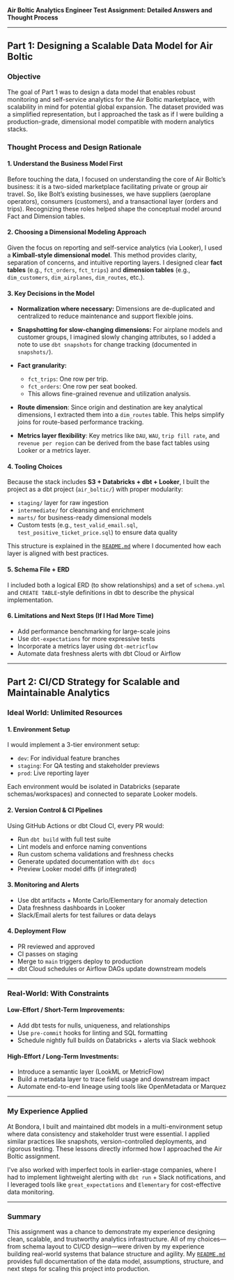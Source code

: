 **Air Boltic Analytics Engineer Test Assignment: Detailed Answers and Thought Process**

---

## Part 1: Designing a Scalable Data Model for Air Boltic

### Objective

The goal of Part 1 was to design a data model that enables robust monitoring and self-service analytics for the Air Boltic marketplace, with scalability in mind for potential global expansion. The dataset provided was a simplified representation, but I approached the task as if I were building a production-grade, dimensional model compatible with modern analytics stacks.

### Thought Process and Design Rationale

#### 1. **Understand the Business Model First**

Before touching the data, I focused on understanding the core of Air Boltic’s business: it is a two-sided marketplace facilitating private or group air travel. So, like Bolt’s existing businesses, we have suppliers (aeroplane operators), consumers (customers), and a transactional layer (orders and trips). Recognizing these roles helped shape the conceptual model around Fact and Dimension tables.

#### 2. **Choosing a Dimensional Modeling Approach**

Given the focus on reporting and self-service analytics (via Looker), I used a **Kimball-style dimensional model**. This method provides clarity, separation of concerns, and intuitive reporting layers. I designed clear **fact tables** (e.g., `fct_orders`, `fct_trips`) and **dimension tables** (e.g., `dim_customers`, `dim_airplanes`, `dim_routes`, etc.).

#### 3. **Key Decisions in the Model**

* **Normalization where necessary:** Dimensions are de-duplicated and centralized to reduce maintenance and support flexible joins.
* **Snapshotting for slow-changing dimensions:** For airplane models and customer groups, I imagined slowly changing attributes, so I added a note to use `dbt snapshots` for change tracking (documented in `snapshots/`).
* **Fact granularity:**

  * `fct_trips`: One row per trip.
  * `fct_orders`: One row per seat booked.
  * This allows fine-grained revenue and utilization analysis.
* **Route dimension**: Since origin and destination are key analytical dimensions, I extracted them into a `dim_routes` table. This helps simplify joins for route-based performance tracking.
* **Metrics layer flexibility**: Key metrics like `DAU`, `WAU`, `trip fill rate`, and `revenue per region` can be derived from the base fact tables using Looker or a metrics layer.

#### 4. **Tooling Choices**

Because the stack includes **S3 + Databricks + dbt + Looker**, I built the project as a dbt project (`air_boltic/`) with proper modularity:

* `staging/` layer for raw ingestion
* `intermediate/` for cleansing and enrichment
* `marts/` for business-ready dimensional models
* Custom tests (e.g., `test_valid_email.sql`, `test_positive_ticket_price.sql`) to ensure data quality

This structure is explained in the [`README.md`](https://github.com/prakharsdev/Air-Boltic-Analytics-Engineering/blob/master/README.md) where I documented how each layer is aligned with best practices.

#### 5. **Schema File + ERD**

I included both a logical ERD (to show relationships) and a set of `schema.yml` and `CREATE TABLE`-style definitions in dbt to describe the physical implementation.

#### 6. **Limitations and Next Steps (If I Had More Time)**

* Add performance benchmarking for large-scale joins
* Use `dbt-expectations` for more expressive tests
* Incorporate a metrics layer using `dbt-metricflow`
* Automate data freshness alerts with dbt Cloud or Airflow

---

## Part 2: CI/CD Strategy for Scalable and Maintainable Analytics

### Ideal World: Unlimited Resources

#### 1. **Environment Setup**

I would implement a 3-tier environment setup:

* `dev`: For individual feature branches
* `staging`: For QA testing and stakeholder previews
* `prod`: Live reporting layer

Each environment would be isolated in Databricks (separate schemas/workspaces) and connected to separate Looker models.

#### 2. **Version Control & CI Pipelines**

Using GitHub Actions or dbt Cloud CI, every PR would:

* Run `dbt build` with full test suite
* Lint models and enforce naming conventions
* Run custom schema validations and freshness checks
* Generate updated documentation with `dbt docs`
* Preview Looker model diffs (if integrated)

#### 3. **Monitoring and Alerts**

* Use dbt artifacts + Monte Carlo/Elementary for anomaly detection
* Data freshness dashboards in Looker
* Slack/Email alerts for test failures or data delays

#### 4. **Deployment Flow**

* PR reviewed and approved
* CI passes on staging
* Merge to `main` triggers deploy to production
* dbt Cloud schedules or Airflow DAGs update downstream models

---

### Real-World: With Constraints

#### Low-Effort / Short-Term Improvements:

* Add dbt tests for nulls, uniqueness, and relationships
* Use `pre-commit` hooks for linting and SQL formatting
* Schedule nightly full builds on Databricks + alerts via Slack webhook

#### High-Effort / Long-Term Investments:

* Introduce a semantic layer (LookML or MetricFlow)
* Build a metadata layer to trace field usage and downstream impact
* Automate end-to-end lineage using tools like OpenMetadata or Marquez

---

### My Experience Applied

At Bondora, I built and maintained dbt models in a multi-environment setup where data consistency and stakeholder trust were essential. I applied similar practices like snapshots, version-controlled deployments, and rigorous testing. These lessons directly informed how I approached the Air Boltic assignment.

I've also worked with imperfect tools in earlier-stage companies, where I had to implement lightweight alerting with `dbt run` + Slack notifications, and I leveraged tools like `great_expectations` and `Elementary` for cost-effective data monitoring.

---

### Summary

This assignment was a chance to demonstrate my experience designing clean, scalable, and trustworthy analytics infrastructure. All of my choices—from schema layout to CI/CD design—were driven by my experience building real-world systems that balance structure and agility. My [`README.md`](https://github.com/prakharsdev/Air-Boltic-Analytics-Engineering/blob/master/README.md) provides full documentation of the data model, assumptions, structure, and next steps for scaling this project into production.

